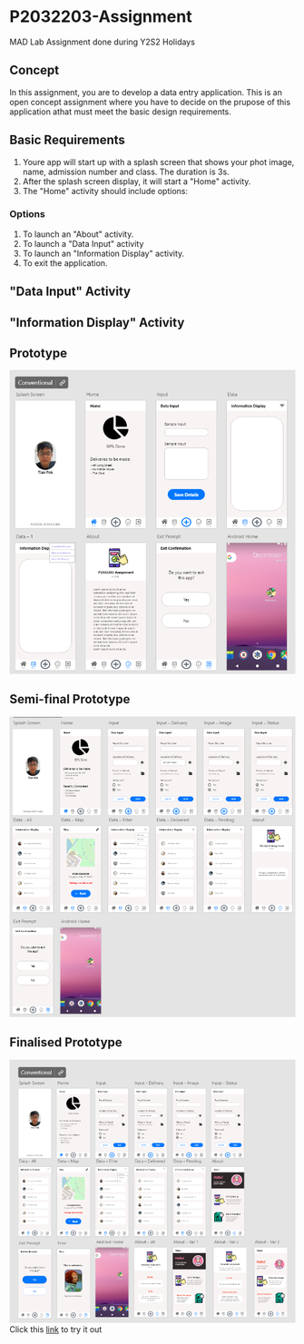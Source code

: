 # P2032203-Assignment
MAD Lab Assignment done during Y2S2 Holidays

## Concept
In this assignment, you are to develop a data entry application. This is an open concept assignment where you have to decide on the prupose of this application athat must meet the basic
design requirements.

## Basic Requirements
1. Youre app will start up with a splash screen that shows your phot image, name, admission number and class. The duration is 3s.
2. After the splash screen display, it will start a "Home" activity.
3. The "Home" activity should include options:
  ### Options
  1. To launch an "About" activity.
  2. To launch a "Data Input" activity
  3. To launch an "Information Display" activity.
  4. To exit the application.

## "Data Input" Activity
## "Information Display" Activity

## Prototype
![overview](pics/overview.png)

## Semi-final Prototype
![overview](pics/final.png)

## Finalised Prototype
![overview](pics/finalFlash.png)
Click this [link](https://xd.adobe.com/view/9d563f22-94b8-4581-83c2-aa175e78e35c-c805/) to try it out
